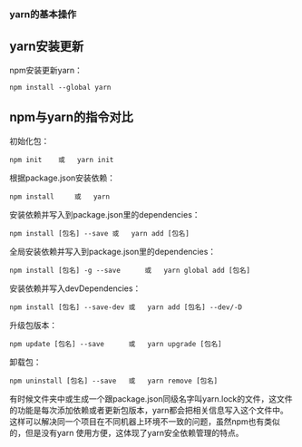 ### yarn的基本操作

yarn安装更新
-

npm安装更新yarn：

	npm install --global yarn

npm与yarn的指令对比
-

初始化包：

	npm init	或	yarn init

根据package.json安装依赖：

	npm install		或	yarn

安装依赖并写入到package.json里的dependencies：

	npm install [包名] --save	或	yarn add [包名]

全局安装依赖并写入到package.json里的dependencies：

	npm install [包名] -g --save		或	yarn global add [包名]

安装依赖并写入devDependencies：

	npm install [包名] --save-dev	或	yarn add [包名] --dev/-D

升级包版本：

	npm update [包名] --save		或	yarn upgrade [包名]

卸载包：

	npm uninstall [包名] --save	或	yarn remove [包名]

有时候文件夹中或生成一个跟package.json同级名字叫yarn.lock的文件，这文件的功能是每次添加依赖或者更新包版本，yarn都会把相关信息写入这个文件中。这样可以解决同一个项目在不同机器上环境不一致的问题，虽然npm也有类似的，但是没有yarn 使用方便，这体现了yarn安全依赖管理的特点。